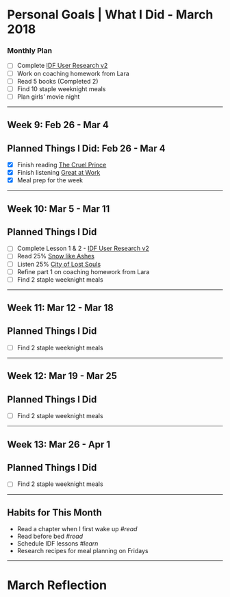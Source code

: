 Personal Goals | What I Did - March 2018
==============

### Monthly Plan
- [ ] Complete [IDF User Research v2](https://github.com/candicodeit/personal-goals/projects/3) 
- [ ] Work on coaching homework from Lara
- [ ] Read 5 books (Completed 2)
- [ ] Find 10 staple weeknight meals
- [ ] Plan girls' movie night

---

## Week 9: Feb 26 - Mar 4

## Planned Things I Did: Feb 26 - Mar 4
- [x] Finish reading [The Cruel Prince](https://www.goodreads.com/book/show/26032825-the-cruel-prince)
- [x] Finish listening [Great at Work](https://www.goodreads.com/book/show/35297611-great-at-work)
- [x] Meal prep for the week

---

## Week 10: Mar 5 - Mar 11

## Planned Things I Did
- [ ] Complete Lesson 1 & 2 - [IDF User Research v2](https://github.com/candicodeit/personal-goals/projects/3) 
- [ ] Read 25% [Snow like Ashes](https://www.goodreads.com/book/show/17399160-snow-like-ashes?from_search=true)
- [ ] Listen 25% [City of Lost Souls](https://www.goodreads.com/book/show/12686642-city-of-lost-souls)
- [ ] Refine part 1 on coaching homework from Lara
- [ ] Find 2 staple weeknight meals

---

## Week 11: Mar 12 - Mar 18

## Planned Things I Did
- [ ] Find 2 staple weeknight meals

---

## Week 12: Mar 19 - Mar 25

## Planned Things I Did
- [ ] Find 2 staple weeknight meals

---

## Week 13: Mar 26 - Apr 1

## Planned Things I Did
- [ ] Find 2 staple weeknight meals

---

## Habits for This Month
- Read a chapter when I first wake up *#read*
- Read before bed *#read*
- Schedule IDF lessons *#learn*
- Research recipes for meal planning on Fridays

---


# March Reflection

